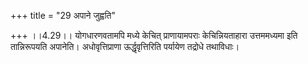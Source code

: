 +++
title = "29 अपाने जुह्वति"

+++
।।4.29।। योगधारणवतामपि मध्ये केचित् प्राणायामपराः केचिन्नियताहारा
उत्तममध्यमा इति तान्निरूपयति अपानेति। अधोवृत्तिप्राणा ऊर्द्धृवृत्तिरिति
पर्यायेण तद्रोधे तथाविधाः।
